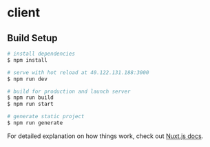 # client

## Build Setup

```bash
# install dependencies
$ npm install

# serve with hot reload at 40.122.131.188:3000
$ npm run dev

# build for production and launch server
$ npm run build
$ npm run start

# generate static project
$ npm run generate
```

For detailed explanation on how things work, check out [Nuxt.js docs](https://nuxtjs.org).
